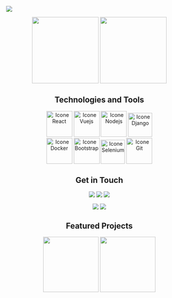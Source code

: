 ![](https://readme-typing-svg.herokuapp.com?font=JetBrains&color=3A9CDF&size=30&duration=3000&width=600&lines=Hello,+I+am+David+Propato;And+this+is+my+Github!)

 <div align="center">
   <img height="180em" src="https://github-readme-stats.vercel.app/api?username=Propato&show_icons=true&theme=tokyonight&count_private=true&hide=stars"/>
   <img height="180em" src="https://github-readme-stats.vercel.app/api/top-langs/?username=Propato&layout=compact&langs_count=6&theme=tokyonight"/>
</div>

<div style="display: inline_block" align="center">

  <h2>Technologies and Tools</h2>

  <!-- <img alt="Icone C" title="C" height="60" src="https://user-images.githubusercontent.com/84464307/224509054-5fd43a1f-7330-4d0f-b066-25ff6df69f53.png"> -->
  <!-- <img alt="Icone C++" title="C++" height="62" src="https://user-images.githubusercontent.com/84464307/224508522-ec01805d-f189-4bff-80b2-f2975b8e7910.svg"> -->
  <img alt="Icone React" title="React" height="70" src="https://github.com/user-attachments/assets/83268f96-5600-4a46-aaa1-bda41af1a445">
  <img alt="Icone Vuejs" title="Vuejs" height="70" src="https://github.com/user-attachments/assets/29dfe4b4-8071-41b4-84b6-112de5d8a4d6">

  <img alt="Icone Nodejs" title="Nodejs" height="70" src="https://github.com/user-attachments/assets/1576efc0-29e2-46b2-ac37-ea6c66ab3f2a">
  <img alt="Icone Django" title="Django" height="65" src="https://github.com/user-attachments/assets/1f8c650a-076e-4a0d-b2c7-677bad001716">
  
  </br>
  
  <img alt="Icone Docker" title="Docker" height="70" src="https://github.com/user-attachments/assets/0891069d-fc42-4c45-8cb9-5ff9ba6db0ad">
  <img alt="Icone Bootstrap" title="Bootstrap" height="70" src="https://github.com/user-attachments/assets/5bc9d78a-af3d-4d50-aabf-91db45da859f">
  <img alt="Icone Selenium" title="Selenium" height="65" src="https://github.com/user-attachments/assets/4c867c40-75fd-4d20-ad0f-ba3fb134921a">
  <img alt="Icone Git" title="Git" height="70" src="https://user-images.githubusercontent.com/84464307/224510001-3e60f54c-2a0a-4ae9-bee6-f5b10df9ecf1.svg">

  <!-- <img alt="Icone Arduino" title="Arduino" height="60" src="https://user-images.githubusercontent.com/84464307/224510603-775b30db-023f-45f9-bf56-42822cacb603.svg"> -->
  <!-- <img alt="Icone Raspberry Pi" title="Raspberry Pi" height="60" src="https://github.com/devicons/devicon/blob/1119b9f84c0290e0f0b38982099a2bd027a48bf1/icons/raspberrypi/raspberrypi-original.svg"> -->
</div>

<div align="center"> 
  <h2>Get in Touch</h2>
  <a href ="mailto:engpropato@gmail.com"><img src="https://img.shields.io/badge/Gmail-D14836?style=for-the-badge&logo=gmail&logoColor=white" target="_blank"></a>
  <a href ="https://www.linkedin.com/in/david-propato/" target="_blank"><img src="https://img.shields.io/badge/LinkedIn-%230077B5?style=for-the-badge&logo=linkedin&logoColor=white" target="_blank"></a>
  <a href ="https://wa.me/5527998661654?text=Hi,+I+found+your+number+on+GitHub+and+I+am+interested+in+your+work.+Can+we+talk%3F" target="_blank"><img src="https://img.shields.io/badge/Whatsapp-25C56c?style=for-the-badge&logo=whatsapp&logoColor=white" target="_blank"></a>

  </br>

  <a href ="https://drive.google.com/file/d/1Yj0BZu3ViEaOo9TU3IJqUwHIEid5ozR4/view?usp=sharing" target="_blank"><img src="https://img.shields.io/badge/Resume-%234B5563?style=for-the-badge&logoColor=white" target="_blank"></a>
  <a href ="https://drive.google.com/file/d/1Cb6QG-lNQqfPwtba9dY8gr1GJpttunp6/view?usp=sharing" target="_blank"><img src="https://img.shields.io/badge/Currículo-%234B5563?style=for-the-badge&logoColor=white" target="_blank"></a>
  <!-- <a href ="https://drive.google.com/file/d/1LAKFwJGBqRseu6tRob4eUntDiBvJih9T/view?usp=share_link" target="_blank">Letter of introduction</a>
  <br> -->
  <!--
  ·
  <a href ="https://drive.google.com/file/d/1LIKU3cIXTThTc_kc38kSuo60vUfYRE0O/view?usp=share_link" target="_blank">Carta de Apresentação</a>
  <br>
  <a href ="#" target="_blank">Web pages</a>
  -->
</div>

<div align="center">
  <h2>Featured Projects</h2>
  <img height="150em" src="https://github-readme-stats.vercel.app/api/pin/?username=Propato&repo=my-skoob&theme=tokyonight"/>
  <img height="150em" src="https://github-readme-stats.vercel.app/api/pin/?username=Propato&repo=to-do-list&theme=tokyonight"/>
</div>

<!--
<div align="center">
  <img src="https://github.com/Propato/Propato/blob/output/github-contribution-grid-snake.svg" alt="Snake eating the commits">
</div>
-->
